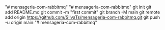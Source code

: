"# mensageria-com-rabbitmq" 
"# mensageria-com-rabbitmq"  git init git add README.md git commit -m "first commit" git branch -M main git remote add origin https://github.com/SilvaTs/mensageria-com-rabbitmq.git git push -u origin main
"# mensageria-com-rabbitmq" 
